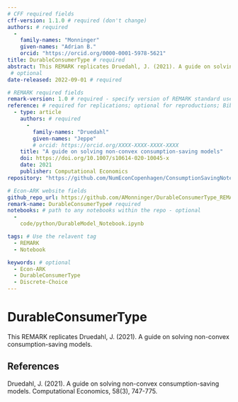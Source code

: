 ```yaml
---
# CFF required fields
cff-version: 1.1.0 # required (don't change)
authors: # required
  -
    family-names: "Monninger"
    given-names: "Adrian B." 
    orcid: "https://orcid.org/0000-0001-5978-5621"
title: DurableConsumerType # required
abstract: This REMARK replicates Druedahl, J. (2021). A guide on solving non-convex consumption-saving models.
 # optional
date-released: 2022-09-01 # required

# REMARK required fields
remark-version: 1.0 # required - specify version of REMARK standard used
reference: # required for replications; optional for reproductions; BibTex data from original paper
  - type: article
    authors: # required
      -
        family-names: "Druedahl"
        given-names: "Jeppe"
        # orcid: https://orcid.org/XXXX-XXXX-XXXX-XXXX
    title: "A guide on solving non-convex consumption-saving models"
    doi: https://doi.org/10.1007/s10614-020-10045-x
    date: 2021
    publisher: Computational Economics
repository: "https://github.com/NumEconCopenhagen/ConsumptionSavingNotebooks" # optional (when original paper has own repository)

# Econ-ARK website fields
github_repo_url: https://github.com/AMonninger/DurableConsumerType_REMARK # required 	
remark-name: DurableConsumerType# required 
notebooks: # path to any notebooks within the repo - optional
  - 
    code/python/DurableModel_Notebook.ipynb

tags: # Use the relavent tag
  - REMARK
  - Notebook

keywords: # optional
  - Econ-ARK
  - DurableConsumerType
  - Discrete-Choice
---
```




# DurableConsumerType

This REMARK replicates Druedahl, J. (2021). A guide on solving non-convex consumption-saving models.


## References

Druedahl, J. (2021). A guide on solving non-convex consumption-saving models. Computational Economics, 58(3), 747-775.
